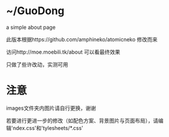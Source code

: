 # ~/GuoDong
a simple about page

此版本根据https://github.com/amphineko/atomicneko 修改而来

访问http://moe.moebili.tk/about 可以看最终效果

只做了些许改动，实测可用

# 注意

images文件夹内图片请自行更换，谢谢

若要进行更进一步的修改（如配色方案、背景图片与页面布局），请编辑'ndex.css'和'tylesheets/*.css'
